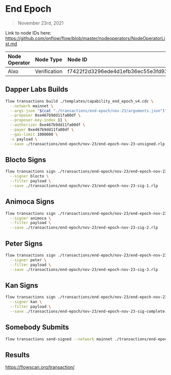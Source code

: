 # End Epoch
> November 23rd, 2021

Link to node IDs here: https://github.com/onflow/flow/blob/master/nodeoperators/NodeOperatorList.md

| Node Operator             | Node Type          | Node ID  |
|:--------------------------|:-------------------|:---------|
| Alxo | Verification | f7422f2d3296ede4d1efb36ec55e3fd93702c061f7ee627881f0b3007beff2ed




## Dapper Labs Builds

```sh
flow transactions build ./templates/capability_end_epoch_v4.cdc \
  --network mainnet \
  --args-json "$(cat "./transactions/end-epoch/nov-23/arguments.json")" \
  --proposer 0xe467b9dd11fa00df \
  --proposer-key-index 11 \
  --authorizer 0xe467b9dd11fa00df \
  --payer 0xe467b9dd11fa00df \
  --gas-limit 1000000 \
  -x payload \
  --save ./transactions/end-epoch/nov-23/end-epoch-nov-23-unsigned.rlp
```

## Blocto Signs

```sh
flow transactions sign ./transactions/end-epoch/nov-23/end-epoch-nov-23-unsigned.rlp \
  --signer blocto \
  --filter payload \
  --save ./transactions/end-epoch/nov-23/end-epoch-nov-23-sig-1.rlp
```

## Animoca Signs

```sh
flow transactions sign ./transactions/end-epoch/nov-23/end-epoch-nov-23-sig-1.rlp \
  --signer animoca \
  --filter payload \
  --save ./transactions/end-epoch/nov-23/end-epoch-nov-23-sig-2.rlp
```

## Peter Signs

```sh
flow transactions sign ./transactions/end-epoch/nov-23/end-epoch-nov-23-sig-2.rlp \
  --signer peter \
  --filter payload \
  --save ./transactions/end-epoch/nov-23/end-epoch-nov-23-sig-3.rlp
```

## Kan Signs

```sh
flow transactions sign ./transactions/end-epoch/nov-23/end-epoch-nov-23-sig-3.rlp \
  --signer kan \
  --filter payload \
  --save ./transactions/end-epoch/nov-23/end-epoch-nov-23-sig-complete.rlp
```

## Somebody Submits

```sh
flow transactions send-signed --network mainnet ./transactions/end-epoch/nov-23/end-epoch-nov-23-sig-complete.rlp
```

## Results

https://flowscan.org/transaction/
